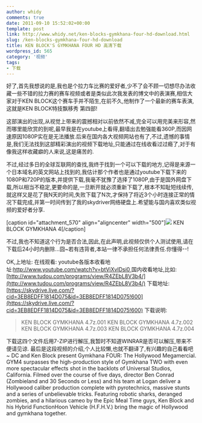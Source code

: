 ```yaml
---
author: whidy
comments: true
date: 2011-09-10 15:52:02+00:00
template: post
link: http://www.whidy.net/ken-blocks-gymkhana-four-hd-download.html
slug: /ken-blocks-gymkhana-four-hd-download
title: KEN BLOCK'S GYMKHANA FOUR HD 高清下载
wordpress_id: 565
category: '视频'
tags:
- 下载
---
```


好了,首先我想说的是,我也是个拉力车比赛的爱好者,少不了会不顾一切想尽办法收藏一些不错的拉力赛的赛车视频或者是类似此次我发表的博文中的表演赛,相信大家对于KEN BLOCK这个赛车手并不陌生,在前不久,他制作了一个最新的赛车表演,这就是KEN BLOCK特技飘移秀 第四部!

这部演出的出现,从视觉上带来的震撼相对以前依然不减,完全可以用完美来形容,然而哪里能欣赏的到呢,最早我是在youtube上看得,翻墙出去勉强能看360P,而因网速原因1080P实在是无法播放.后来在国内各大视频网站也有了,不过,遗憾的事情是,我们无法找到这部精彩演出的视频下载地址,只能通过在线收看过过瘾了,对于有像我这样收藏癖的人来说,这是痛苦的.

不过,经过多日的全球互联网的查找,我终于找到一个可以下载的地方,记得是来源一个日本域名的英文网站上找到的,我估计那个作者也是通过youtube下载下来的1080P和720P的版本,并提供下载,我毫不犹豫了选择了1080P,由于是国外网盘下载,所以相当不稳定,更要命的是,一旦断开就必须重新下载了,根本不知耻短线续传,就这样又是花了我N天的时间,失败下载了N次,才保持了将近3个小时连接正常的情况下载完成,并第一时间传到了我的skydriver网络硬盘上.希望能与国内喜欢类似视频的爱好者分享.

[caption id="attachment_570" align="aligncenter" width="500"][![](/wp-content/uploads/2011/09/KEN-BLOCK-GYMKHANA-4-500x312.jpg)](/wp-content/uploads/2011/09/KEN-BLOCK-GYMKHANA-4.jpg) KEN BLOCK GYMKHANA 4[/caption]

不过,我也不知道这个行为是否合法,因此,在此声明,此视频仅供个人测试使用,请在下载后24小时内删除...囧~若有违背者,本站一律不承担任何法律责任.你懂得--!

OK,上地址:
在线观看:
youtube各版本收看地址:[http://www.youtube.com/watch?v=btViXvIDsi0
](http://www.youtube.com/watch?v=btViXvIDsi0)国内收看地址,比如:[http://www.tudou.com/programs/view/R4ZEbL8V3b4/](http://www.tudou.com/programs/view/R4ZEbL8V3b4/)
下载地址:[https://skydrive.live.com/?cid=3EB8EDFF1814D075&id=3EB8EDFF1814D075!600](https://skydrive.live.com/?cid=3EB8EDFF1814D075&id=3EB8EDFF1814D075!600)
下载说明:


<blockquote>KEN BLOCK GYMKHANA 4.7z.001
KEN BLOCK GYMKHANA 4.7z.002
KEN BLOCK GYMKHANA 4.7z.003
KEN BLOCK GYMKHANA 4.7z.004</blockquote>


下载这四个文件后用7-ZIP进行解压,我暂时不知道WINRAR是否可以解压,带来不便请见谅.
最后是这段视频的介绍,个人比较懒,也就不翻译了,有兴趣的自己看看吧~
DC and Ken Block present Gymkhana FOUR: The Hollywood Megamercial.
GYM4 surpasses the high-production style of Gymkhana TWO with even more spectacular effects shot in the backlots of Universal Studios, California.
Filmed over the course of five days, director Ben Conrad
(Zombieland and 30 Seconds or Less) and his team at Logan deliver a Hollywood caliber production complete with pyrotechnics, massive stunts and a series of unbelievable tricks.
Featuring robotic sharks, deranged zombies, and a hilarious cameo by the Epic Meal Time guys, Ken Block and his Hybrid FunctionHoon Vehicle (H.F.H.V.) bring the magic of Hollywood and gymkhana together.
